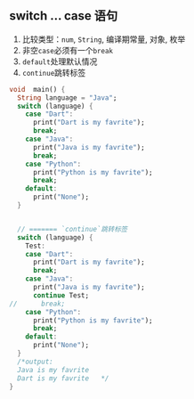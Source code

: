 ## switch ... case 语句

1. 比较类型：`num`, `String`, 编译期常量, 对象, 枚举
2. 非空`case`必须有一个`break`
3. `default`处理默认情况
4. `continue`跳转标签

```dart
void  main() {
  String language = "Java";
  switch (language) {
    case "Dart":
      print("Dart is my favrite");
      break;
    case "Java":
      print("Java is my favrite");
      break;
    case "Python":
      print("Python is my favrite");
      break;
    default:
      print("None");
  }


  // ======= `continue`跳转标签
  switch (language) {
    Test:
    case "Dart":
      print("Dart is my favrite");
      break;
    case "Java":
      print("Java is my favrite");
      continue Test;
//      break;
    case "Python":
      print("Python is my favrite");
      break;
    default:
      print("None");
  }
  /*output:
  Java is my favrite
  Dart is my favrite   */
}
```

